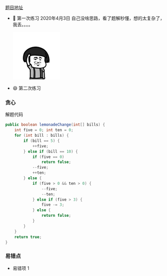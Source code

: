 [题目地址](https://leetcode-cn.com/problems/lemonade-change/)



- :slightly_smiling_face: 第一次练习 2020年4月3日 自己没啥思路，看了题解秒懂，想的太复杂了，我丢。。。。

	<img src="../.vuepress/public/LeetCode  柠檬水找零/006APoFYly1fkekgm14uag308c08c75j.gif" alt="adf" style="zoom:50%;" />

- :smile: 第二次练习 



### 贪心

解题代码

```java
public boolean lemonadeChange(int[] bills) {
    int five = 0; int ten = 0;
    for (int bill : bills) {
        if (bill == 5) {
            ++five;
        } else if (bill == 10) {
            if (five == 0)
                return false;
            --five;
            ++ten;
        } else {
            if (five > 0 && ten > 0) {
                --five;
                --ten;
            } else if (five > 3) {
                five -= 3;
            } else {
                return false;
            }
        }
    }
    return true;
}
```



### 易错点

- 易错项 1 
